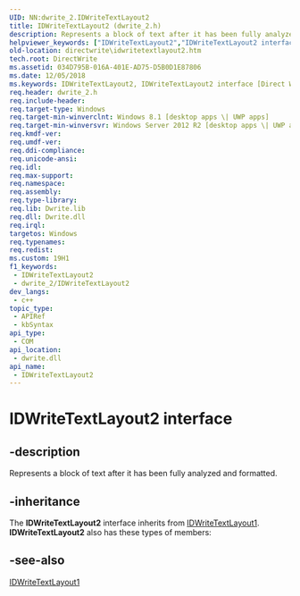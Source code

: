 ```yaml
---
UID: NN:dwrite_2.IDWriteTextLayout2
title: IDWriteTextLayout2 (dwrite_2.h)
description: Represents a block of text after it has been fully analyzed and formatted.
helpviewer_keywords: ["IDWriteTextLayout2","IDWriteTextLayout2 interface [Direct Write]","IDWriteTextLayout2 interface [Direct Write]","described","directwrite.idwritetextlayout2","dwrite_2/IDWriteTextLayout2"]
old-location: directwrite\idwritetextlayout2.htm
tech.root: DirectWrite
ms.assetid: 034D795B-016A-401E-AD75-D5B0D1E87806
ms.date: 12/05/2018
ms.keywords: IDWriteTextLayout2, IDWriteTextLayout2 interface [Direct Write], IDWriteTextLayout2 interface [Direct Write],described, directwrite.idwritetextlayout2, dwrite_2/IDWriteTextLayout2
req.header: dwrite_2.h
req.include-header: 
req.target-type: Windows
req.target-min-winverclnt: Windows 8.1 [desktop apps \| UWP apps]
req.target-min-winversvr: Windows Server 2012 R2 [desktop apps \| UWP apps]
req.kmdf-ver: 
req.umdf-ver: 
req.ddi-compliance: 
req.unicode-ansi: 
req.idl: 
req.max-support: 
req.namespace: 
req.assembly: 
req.type-library: 
req.lib: Dwrite.lib
req.dll: Dwrite.dll
req.irql: 
targetos: Windows
req.typenames: 
req.redist: 
ms.custom: 19H1
f1_keywords:
 - IDWriteTextLayout2
 - dwrite_2/IDWriteTextLayout2
dev_langs:
 - c++
topic_type:
 - APIRef
 - kbSyntax
api_type:
 - COM
api_location:
 - dwrite.dll
api_name:
 - IDWriteTextLayout2
---
```


# IDWriteTextLayout2 interface


## -description

Represents a block of text after it has been fully analyzed and formatted.

## -inheritance

The <b>IDWriteTextLayout2</b> interface inherits from <a href="/windows/win32/api/dwrite_1/nn-dwrite_1-idwritetextlayout1">IDWriteTextLayout1</a>. <b>IDWriteTextLayout2</b> also has these types of members:

## -see-also

<a href="/windows/win32/api/dwrite_1/nn-dwrite_1-idwritetextlayout1">IDWriteTextLayout1</a>

